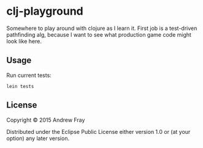 # clj-playground

Somewhere to play around with clojure as I learn it. First job is a test-driven pathfinding alg, because I want to see what production game code might look like here.

## Usage

Run current tests:

    lein tests 

## License

Copyright © 2015 Andrew Fray

Distributed under the Eclipse Public License either version 1.0 or (at
your option) any later version.
